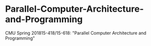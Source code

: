 # Parallel-Computer-Architecture-and-Programming
CMU Spring 201815-418/15-618: "Parallel Computer Architecture and Programming"
